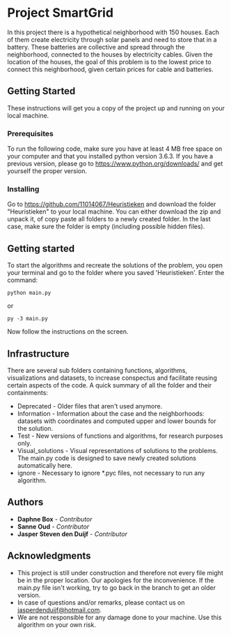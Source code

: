 # Project SmartGrid

In this project there is a hypothetical neighborhood with 150 houses. Each of them 
create electricity through solar panels and need to store that in a battery. These 
batteries are collective and spread through the neighborhood, connected to the houses
by electricity cables.
Given the location of the houses, the goal of this problem is to the lowest price to 
connect this neighborhood, given certain prices for cable and batteries.

## Getting Started

These instructions will get you a copy of the project up and running on your local machine.

### Prerequisites

To run the following code, make sure you have at least 4 MB free space on your computer and
that you installed python version 3.6.3. If you have a previous version, please go to 
https://www.python.org/downloads/ and get yourself the proper version.

### Installing

Go to https://github.com/11014067/Heuristieken and download the folder "Heuristieken" to your
local machine. You can either download the zip and unpack it, of copy paste all folders to a 
newly created folder. In the last case, make sure the folder is empty (including possible 
hidden files).

## Getting started

To start the algorithms and recreate the solutions of the problem, you open your terminal and 
go to the folder where you saved 'Heuristieken'. Enter the command:

```
python main.py
```

or

```
py -3 main.py
```

Now follow the instructions on the screen.

## Infrastructure

There are several sub folders containing functions, algorithms, visualizations and datasets, 
to increase conspectus and facilitate reusing certain aspects of the code. A quick summary 
of all the folder and their containments:

* Deprecated - Older files that aren't used anymore.
* Information - Information about the case and the neighborhoods: datasets with coordinates 
				and computed upper and lower bounds for the solution.
* Test - New versions of functions and algorithms, for research purposes only.
* Visual_solutions - Visual representations of solutions to the problems. The main.py code is 
					 designed to save newly created solutions automatically here.
* ignore - Necessary to ignore *.pyc files, not necessary to run any algorithm.

## Authors

* **Daphne Box** - *Contributor* 
* **Sanne Oud** - *Contributor* 
* **Jasper Steven den Duijf** - *Contributor* 

## Acknowledgments

* This project is still under construction and therefore not every file might be in the 
proper location. Our apologies for the inconvenience. If the main.py file isn't working,
try to go back in the branch to get an older version.
* In case of questions and/or remarks, please contact us on jasperdenduijf@hotmail.com.
* We are not responsible for any damage done to your machine. Use this algorithm on your own risk.


